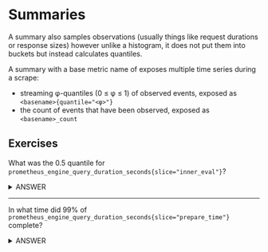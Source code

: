 # Summaries

A summary also samples observations (usually things like request durations or response sizes) however unlike a histogram, it does not put them into buckets but instead calculates quantiles.

A summary with a base metric name of <basename> exposes multiple time series during a scrape:

- streaming φ-quantiles (0 ≤ φ ≤ 1) of observed events, exposed as `<basename>{quantile="<φ>"}`
- the count of events that have been observed, exposed as `<basename>_count`

## Exercises

What was the 0.5 quantile for `prometheus_engine_query_duration_seconds{slice="inner_eval"}`?

<details>
  <summary>ANSWER</summary><p>

  ```prometheus_engine_query_duration_seconds{slice="inner_eval",quantile="0.5"}```

</p>
</details>

------

In what time did 99% of `prometheus_engine_query_duration_seconds{slice="prepare_time"}` complete?

<details>
  <summary>ANSWER</summary><p>

  ```prometheus_engine_query_duration_seconds{slice="prepare_time", quantile="0.99"}```

</p>
</details>
